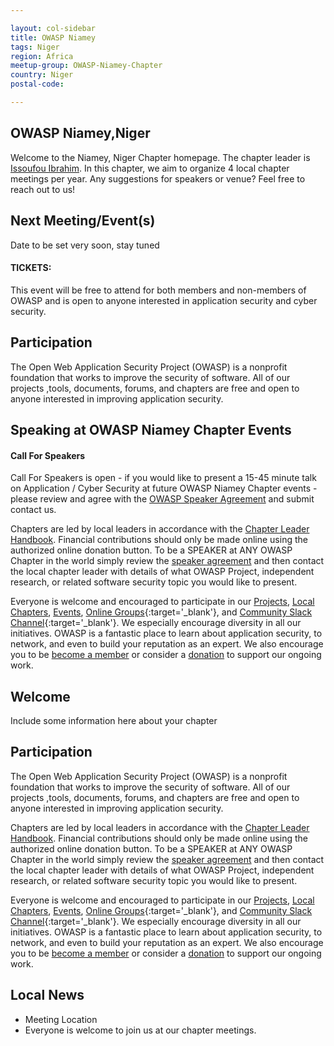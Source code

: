 ```yaml
---

layout: col-sidebar
title: OWASP Niamey
tags: Niger
region: Africa
meetup-group: OWASP-Niamey-Chapter
country: Niger
postal-code: 

---
```


## OWASP Niamey,Niger

Welcome to the Niamey, Niger Chapter homepage. The chapter leader is <a href="mailto:issoufou.ibrahim@owasp.org">Issoufou Ibrahim</a>.
In this chapter, we aim to organize 4 local chapter meetings per year. Any suggestions for speakers or venue? Feel free to reach out to us!

## Next Meeting/Event(s)

Date to be set very soon, stay tuned

#### TICKETS:

This event will be free to attend for both members and non-members of
OWASP and is open to anyone interested in application security and cyber
security.

## Participation

The Open Web Application Security Project (OWASP) is a nonprofit foundation that works to improve the security of software. All of our projects ,tools, documents, forums, and chapters are free and open to anyone interested in improving application security.

## Speaking at OWASP Niamey Chapter Events

#### Call For Speakers

Call For Speakers is open - if you would like to present a 15-45 minute
talk on Application / Cyber Security at future OWASP Niamey Chapter
events - please review and agree with the [ OWASP Speaker
Agreement](https://owasp.org/www-policy/legal/speaker-agreement) and submit contact us.

Chapters are led by local leaders in accordance with the [Chapter Leader Handbook](/www-policy/rules-of-procedure/chapter-handbook). Financial contributions should only be made online using the authorized online donation button. To be a SPEAKER at ANY OWASP Chapter in the world simply review the [speaker agreement](/www-policy/speaker-agreement) and then contact the local chapter leader with details of what OWASP Project, independent research, or related software security topic you would like to present.

Everyone is welcome and encouraged to participate in our [Projects](/projects), [Local Chapters](/chapters), [Events](/events), [Online Groups](https://groups.google.com/a/owasp.com/){:target='_blank'}, and [Community Slack Channel](https://owasp.slack.com/){:target='_blank'}. We especially encourage diversity in all our initiatives. OWASP is a fantastic place to learn about application security, to network, and even to build your reputation as an expert. We also encourage you to be [become a member](/membership) or consider a [donation](/donate) to support our ongoing work.

## Welcome
Include some information here about your chapter

## Participation
The Open Web Application Security Project (OWASP) is a nonprofit foundation that works to improve the security of software. All of our projects ,tools, documents, forums, and chapters are free and open to anyone interested in improving application security. 

Chapters are led by local leaders in accordance with the [Chapter Leader Handbook](/www-policy/rules-of-procedure/chapter-handbook). Financial contributions should only be made online using the authorized online donation button. To be a SPEAKER at ANY OWASP Chapter in the world simply review the [speaker agreement](/www-policy/speaker-agreement) and then contact the local chapter leader with details of what OWASP Project, independent research, or related software security topic you would like to present.

Everyone is welcome and encouraged to participate in our [Projects](/projects), [Local Chapters](/chapters), [Events](/events), [Online Groups](https://groups.google.com/a/owasp.com/){:target='_blank'}, and [Community Slack Channel](https://owasp.slack.com/){:target='_blank'}. We especially encourage diversity in all our initiatives. OWASP is a fantastic place to learn about application security, to network, and even to build your reputation as an expert. We also encourage you to be [become a member](/membership) or consider a [donation](/donate) to support our ongoing work.

## Local News
- Meeting Location
- Everyone is welcome to join us at our chapter meetings.

